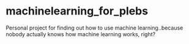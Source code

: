 # machinelearning_for_plebs
Personal project for finding out how to use machine learning..because nobody actually knows how machine learning works, right?

